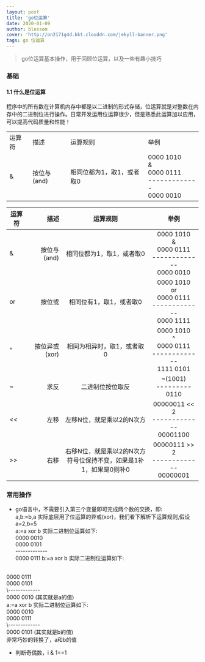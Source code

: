 ```yaml
---
layout: post
title: 'go位运算'
date: 2020-01-09
author: blossom
cover: 'http://on2171g4d.bkt.clouddn.com/jekyll-banner.png'
tags: go 位运算
---
```


> go位运算基本操作，用于回顾位运算，以及一些有趣小技巧

### 基础
#### 1.1 什么是位运算
程序中的所有数在计算机内存中都是以二进制的形式存储，位运算就是对整数在内存中的二进制位进行操作。日常开发运用位运算很少，但是熟悉此运算加以应用，可以提高代码质量和性能！

<table>
 <tr>
 <td>运算符</td>
  <td>描述</td>
   <td>运算规则</td>
    <td>举例</td>
 </tr>
 <tr>
  <td>&</td>
  <td>按位与(and)</td>
  <td>相同位都为1，取1，或者取0</td>
  <td>0000 1010 <br> & <br> 0000 0111 <br> -------------<br>0000 0010</td>
 </tr>
 
</table>

| 运算符        | 描述   |  运算规则  | 举例 |
| --------   | -----:  | :----:  |:----:  |
| &        | 按位与(and)  |  相同位都为1，取1，或者取0  | 0000 1010 <br> & <br> 0000 0111 <br> -------------<br>0000 0010 |
| or        | 按位或  |  相同位有1，取1，或者取0  | 0000 1010 <br> or <br> 0000 0111 <br> -------------<br>0000 1111 |
| ^       | 按位异或(xor)   |  相同为相异时，取1，或者取0  | 0000 1010 <br> ^ <br> 0000 0111 <br> -------------<br>1111 0101 |
| ~        | 求反   |  二进制位按位取反  | ~(1001) <br> ---------<br>0110|
| <<        | 左移   |  左移N位，就是乘以2的N次方  | 00000011 << 2 <br> -------------<br>00001100 |
| \>>       | 右移   |  右移N位，就是乘以2的N次方<br>符号位保持不变，如果是1补1，如果是0则补0  | 00000111 >> 2 <br> -------------<br>00000001 |
### 常用操作
* go语言中，不需要引入第三个变量即可完成两个数的交换，即:<br>
 a,b:=b,a 实际底层用了位运算的异或(xor)，我们看下解析下运算规则,假设 a=2,b=5 <br>
  a:=a xor b 实际二进制位运算如下:<br>
 0000 0010<br>
 0000 0101<br>
 \-------------<br>
 0000 0111
 b:=a xor b  实际二进制位运算如下:<br>
<br>
  0000 0111<br>
  0000 0101<br>
  \-------------<br>
  0000 0010 (其实就是a的值) <br>
 a:=a xor b 实际二进制位运算如下:<br>
   0000 0010<br>
   0000 0111<br>
   \-------------<br>
   0000 0101 (其实就是b的值) <br>
 非常巧妙的转换了，a和b的值
 
* 判断奇偶数，i & 1==1
